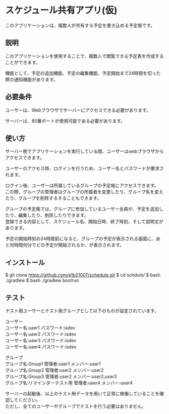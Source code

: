 # スケジュール共有アプリ(仮)

このアプリケーションは、複数人が共有する予定を書き込める予定帳です。

## 説明

このアプリケーションを使用することで、複数人で閲覧できる予定表を作成することができます。

機能として、予定の追加機能、予定の編集機能、予定開始まで24時間を切った際の通知機能があります。

## 必要条件

ユーザーは、Webブラウザでサーバーにアクセスできる必要があります。

サーバーは、80番ポートが使用可能である必要があります。

## 使い方

サーバー側でアプリケーションを実行している間、ユーザーはwebブラウザからアクセスできます。

ユーザーのアクセス時、ログインを行うため、ユーザー名とパスワードが要求されます。

ログイン後、ユーザーは所属しているグループの予定帳にアクセスできます。<br>
この際、グループの管理者はグループの所属者を変更したり、グループ名を変えたり、グループを削除するすることもできます。

グループの予定帳では、グループに参加しているユーザー全員が、予定を追加したり、編集したり、削除したりできます。<br>
登録できる内容として、スケジュール名、開始日時、終了時刻、そして説明文があります。

予定の開始時刻の24時間前になると、グループの予定が表示される画面に、あと何時間何分でどの予定が開始されるか、が表示されます。

## インストール

$ git clone https://github.com/e1b21007/schedule.git
$ cd schdule/
$ bash ./gradlew
$ bash ./gradlew bootrun

## テスト

テスト用ユーザーとテスト用グループとして以下のものが設定されています。

ユーザー<br>
ユーザー名:uaer1 パスワード:isdev<br>
ユーザー名:uaer2 パスワード:isdev<br>
ユーザー名:uaer3 パスワード:isdev<br>
ユーザー名:uaer4 パスワード:isdev

グループ<br>
グループ名:Group1 管理者:user1 メンバー:user1<br>
グループ名:Group2 管理者:user2 メンバー:user2<br>
グループ名:Group3 管理者:user2 メンバー:user2,user3<br>
グループ名:リマインダーテスト用 管理者:user4 メンバー:user4<br>

サーバーの起動後、以上のテスト用データを用いて正常に稼働していることを確認してください。<br>ただし、全てのユーザーやグループでテストを行う必要はありません。
